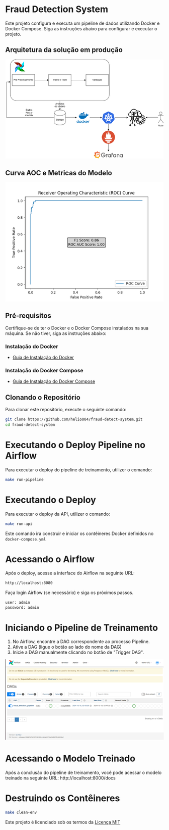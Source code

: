# Fraud Detection System

Este projeto configura e executa um pipeline de dados utilizando Docker e Docker Compose. Siga as instruções abaixo para configurar e executar o projeto.

## Arquitetura da solução em produção

![Diagrama](imgs/diagrama.png)

## Curva AOC e Metricas do Modelo

![Curva ROC](model/metrics/roc_curve.png)

## Pré-requisitos

Certifique-se de ter o Docker e o Docker Compose instalados na sua máquina. Se não tiver, siga as instruções abaixo:

### Instalação do Docker

- [Guia de Instalação do Docker](https://docs.docker.com/get-docker/)

### Instalação do Docker Compose

- [Guia de Instalação do Docker Compose](https://docs.docker.com/compose/install/)

## Clonando o Repositório

Para clonar este repositório, execute o seguinte comando:

```bash
git clone https://github.com/helio004/fraud-detect-system.git
cd fraud-detect-system
```

# Executando o Deploy Pipeline no Airflow

Para executar o deploy do pipeline de treinamento, utilizer o comando:

```bash
make run-pipeline
```

# Executando o Deploy

Para executar o deploy da API, utilizer o comando:

```bash
make run-api
```

Este comando ira construir e iniciar os contêineres Docker definidos no `docker-compose.yml`

# Acessando o Airflow

Após o deploy, acesse a interface do Airflow na seguinte URL:

```bash
http://localhost:8080
```

Faça login Airflow (se necessário) e siga os próximos passos.

```
user: admin
password: admin
```
# Iniciando o Pipeline de Treinamento

1. No Airflow, encontre a DAG correspondente ao processo Pipeline.
2. Ative a DAG (ligue o botão ao lado do nome da DAG)
3. Inicie a DAG manualmente clicando no botão de "Trigger DAG".

![](imgs/airflow.png)

# Acessando o Modelo Treinado

Após a conclusão do pipeline de treinamento, você pode acessar o modelo treinado na seguinte URL: http://localhost:8000/docs


# Destruindo os Contêineres

```bash
make clean-env
```

Este projeto é licenciado sob os termos da [Licença MIT](./LICENSE)